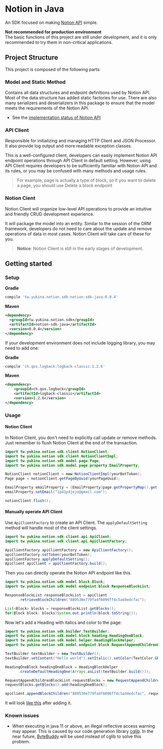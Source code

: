 # Notion in Java
An SDK focused on making [Notion API](https://developers.notion.com/reference/intro) simple.

**Not recommended for production environment**<br>
The basic functions of this project are still under development, and it is only recommended to try them in non-critical applications.

## Project Structure
This project is composed of the following parts:

### Model and Static Method
Contains all data structures and endpoint definitions used by Notion API. Most of the data structure has added static factories for use. There are also many serializers and deserializers in this package to ensure that the model meets the requirements of the Notion API.

- See the [implementation status of Notion API](https://www.notion.so/Implementation-status-of-Notion-API-9d9a1e71dc4f4c75af0f173ed09bc215)

### API Client
Responsible for initializing and managing HTTP Client and JSON Processor. It also provide log output and more readable exception classes. 

This is a well-configured client, developers can easily implement Notion API endpoint operations through API Client in default setting. However, using API Client requires developers to be sufficiently familiar with Notion API and its rules, or you may be confused with many methods and usage rules. 

> For example, page is actually a type of block, so if you want to delete a page, you should use Delete a block endpoint

### Notion Cient
Notion Client will organize low-level API operations to provide an intuitive and friendly CRUD development experience.

It will package the model into an entity. Similar to the session of the ORM framework, developers do not need to care about the update and remove operations of data in most cases. Notion Client will take care of these for you.

> **Notice**: Notion Client is still in the early stages of development.

## Getting started
### Setup

**Gradle**
```groovy
compile 'tw.yukina.notion.sdk:notion-sdk-java:0.0.4'
```

**Maven**
```xml
<dependency>
  <groupId>tw.yukina.notion.sdk</groupId>
  <artifactId>notion-sdk-java</artifactId>
  <version>0.0.4</version>
</dependency>
```

If your development environment does not include logging library, you may need to add one:

**Gradle**
```groovy
compile 'ch.qos.logback:logback-classic:1.2.6'
```

**Maven**
```xml
<dependency>
    <groupId>ch.qos.logback</groupId>
    <artifactId>logback-classic</artifactId>
    <version>1.2.6</version>
</dependency>
```

### Usage

#### Notion Client

In Notion Client, you don't need to explicitly call update or remove methods. Just remember to flush Notion Client at the end of the transaction.

```java
import tw.yukina.notion.sdk.client.NotionClient;
import tw.yukina.notion.sdk.client.NotionClientImpl;
import tw.yukina.notion.sdk.model.page.Page;
import tw.yukina.notion.sdk.model.page.property.EmailProperty;

NotionClient notionClient = new NotionClientImpl(yourBotToken);
Page page = notionClient.getPageByUuid(yourPageUuid);

EmailProperty emailProperty = (EmailProperty)page.getPropertyMap().get("Email");
emailProperty.setEmail("1p41p4jejo@gmail.com");

notionClient.flush();
```

#### Manually operate API Client

Use `ApiClientFactory` to create an API Client. The `applyDefaultSetting` method will handle most of the client settings.

```java
import tw.yukina.notion.sdk.client.api.ApiClient;
import tw.yukina.notion.sdk.client.api.ApiClientFactory;

ApiClientFactory apiClientFactory = new ApiClientFactory();
apiClientFactory.setToken(yourBotToken);
apiClientFactory.applyDefaultSetting();
ApiClient apiClient = apiClientFactory.build();
```

Then you can directly operate the Notion API endpoint like this.

```java
import tw.yukina.notion.sdk.model.block.Block;
import tw.yukina.notion.sdk.model.endpoint.block.ResponseBlockList;

ResponseBlockList responseBlockList = apiClient
      .retrieveBlockChildren("889530e779fa4f6096ff4c5ad4edcfac");

List<Block> blocks = responseBlockList.getBlocks();
for(Block block: blocks)System.out.println(block.toString());
```

Now let's add a Heading with italics and color to the page:

```java
import tw.yukina.notion.sdk.builder.TextBuilder;
import tw.yukina.notion.sdk.model.block.heading.HeadingOneBlock;
import tw.yukina.notion.sdk.model.helper.HeadingBlockHelper;
import tw.yukina.notion.sdk.model.endpoint.block.RequestAppendChildrenBlockList;

TextBuilder textBuilder = new TextBuilder();
textBuilder.setContent("Hello world").setItalic().setColor(TextColor.GREEN);

HeadingOneBlock headingOneBlock = HeadingBlockHelper
      .createDefaultHeadingOne(Arrays.asList(textBuilder.build()));

RequestAppendChildrenBlockList requestBlocks = new RequestAppendChildrenBlockList();
requestBlocks.getBlocks().add(headingOneBlock);

apiClient.appendBlockChildren("889530e779fa4f6096ff4c5ad4edcfac", requestBlocks);
```

It will look [like this](https://dented-fang-21f.notion.site/Supported-block-889530e779fa4f6096ff4c5ad4edcfac#1acb276b755f48bca3bb955f4ee05e0a) after adding it.

### Known issues
- When executing in java 11 or above, an illegal reflective access warning may appear. This is caused by our code generation library [cglib](https://github.com/cglib/cglib). In the near future, [ByteBuddy](https://github.com/raphw/byte-buddy) will be used instead of cglib to solve this problem.
